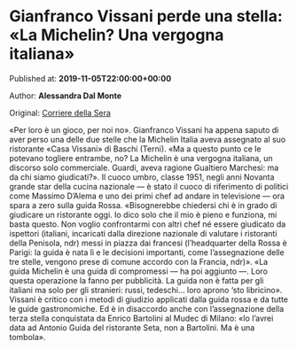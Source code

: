 
# Gianfranco Vissani perde una stella: «La Michelin? Una vergogna italiana»

Published at: **2019-11-05T22:00:00+00:00**

Author: **Alessandra Dal Monte**

Original: [Corriere della Sera](https://cucina.corriere.it/notizie/19_novembre_06/gianfranco-vissani-perde-stella-la-michelin-vergogna-italiana-21a55ce8-0085-11ea-90df-c7bf97da0906.shtml)

«Per loro è un gioco, per noi no». Gianfranco Vissani ha appena saputo di aver perso una delle due stelle che la Michelin Italia aveva assegnato al suo ristorante «Casa Vissani» di Baschi (Terni). «Ma a questo punto ce le potevano togliere entrambe, no? La Michelin è una vergogna italiana, un discorso solo commerciale. Guardi, aveva ragione Gualtiero Marchesi: ma da chi siamo giudicati?». Il cuoco umbro, classe 1951, negli anni Novanta grande star della cucina nazionale — è stato il cuoco di riferimento di politici come Massimo D’Alema e uno dei primi chef ad andare in televisione — ora spara a zero sulla guida Rossa. «Bisognerebbe chiedersi chi è in grado di giudicare un ristorante oggi. Io dico solo che il mio è pieno e funziona, mi basta questo. Non voglio confrontarmi con altri chef né essere giudicato da ispettori (italiani, incaricati dalla direzione nazionale di valutare i ristoranti della Penisola, ndr) messi in piazza dai francesi (l’headquarter della Rossa è Parigi: la guida è nata lì e le decisioni importanti, come l’assegnazione delle tre stelle, vengono prese di comune accordo con la Francia, ndr)». «La guida Michelin è una guida di compromessi — ha poi aggiunto —. Loro questa operazione la fanno per pubblicità. La guida non è fatta per gli italiani ma solo per gli stranieri: russi, tedeschi... loro aprono ‘sto libricino». Vissani è critico con i metodi di giudizio applicati dalla guida rossa e da tutte le guide gastronomiche. Ed è in disaccordo anche con l’assegnazione della terza stella conquistata da Enrico Bartolini al Mudec di Milano: «Io l’avrei data ad Antonio Guida del ristorante Seta, non a Bartolini. Ma è una tombola».
